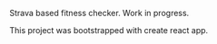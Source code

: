 Strava based fitness checker. Work in progress.


This project was bootstrapped with create react app.